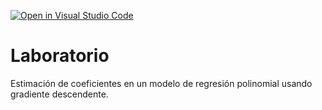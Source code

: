 [![Open in Visual Studio Code](https://classroom.github.com/assets/open-in-vscode-718a45dd9cf7e7f842a935f5ebbe5719a5e09af4491e668f4dbf3b35d5cca122.svg)](https://classroom.github.com/online_ide?assignment_repo_id=12379849&assignment_repo_type=AssignmentRepo)
# Laboratorio

Estimación de coeficientes en un modelo de regresión polinomial usando gradiente descendente.
